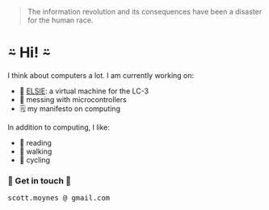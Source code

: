 > The information revolution and its consequences have been a disaster for the human race.

# ⍨ Hi! ⍨ #

I think about computers a lot. I am currently working on:

- 🌱 [ELSIE](https://github.com/smoynes/elsie): a virtual machine for the LC-3
- 🤖 messing with microcontrollers
- 🗒️ my manifesto on computing

In addition to computing, I like:

- 📘 reading
- 🚶 walking
- 🚴 cycling

### 📣 Get in touch 📣 ###

<tt>scott.moynes @ gmail.com</tt>

